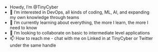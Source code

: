 - Howdy, I’m @TinyCyber
- 👀 I’m interested in DevOps, all kinds of coding, ML, AI, and expanding my own knowledge through teams
- 🌱 I’m currently learning about everything, the more I learn, the more I need to know
- 💞️ I’m looking to collaborate on basic to intermediate level applications
- 📫 How to reach me - chat with me on Linked in at TinyCyber or Twitter under the same handle

<!---
TinyCyber/TinyCyber is a ✨ special ✨ repository because its `README.md` (this file) appears on your GitHub profile.
You can click the Preview link to take a look at your changes.
--->
